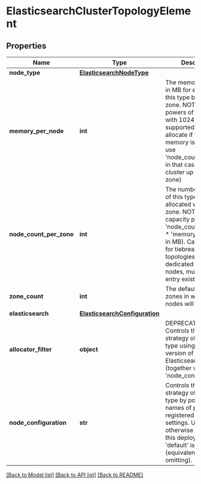 # ElasticsearchClusterTopologyElement

## Properties
Name | Type | Description | Notes
------------ | ------------- | ------------- | -------------
**node_type** | [**ElasticsearchNodeType**](ElasticsearchNodeType.md) |  | [optional] 
**memory_per_node** | **int** | The memory capacity in MB for each node of this type built in each zone. NOTES: (Only powers of 2 starting with 1024 are supported. Will fail to allocate if too much memory is requested - use &#39;node_count_per_zone&#39; in that case to split the cluster up within a zone) | 
**node_count_per_zone** | **int** | The number of nodes of this type that are allocated within each zone. NOTES: (ie total capacity per zone &#x3D; &#39;node_count_per_zone&#39; * &#39;memory_per_node&#39; in MB). Cannot be set for tiebreaker topologies. For dedicated master nodes, must be 1 if an entry exists | 
**zone_count** | **int** | The default number of zones in which data nodes will be placed | [optional] 
**elasticsearch** | [**ElasticsearchConfiguration**](ElasticsearchConfiguration.md) |  | [optional] 
**allocator_filter** | **object** | DEPRECATED: Controls the allocation strategy of this node type using a simplified version of the Elasticsearch filter DSL (together with &#39;node_configuration&#39;) | [optional] 
**node_configuration** | **str** | Controls the allocation strategy of this node type by pointing to the names of pre-registered allocator settings. Unless otherwise specified for this deployment, only &#39;default&#39; is supported (equivalent to omitting). | [optional] 

[[Back to Model list]](../README.md#documentation-for-models) [[Back to API list]](../README.md#documentation-for-api-endpoints) [[Back to README]](../README.md)


